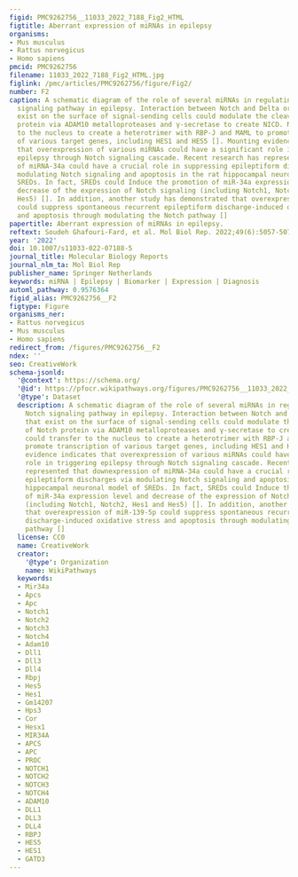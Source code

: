 ```yaml
---
figid: PMC9262756__11033_2022_7188_Fig2_HTML
figtitle: Aberrant expression of miRNAs in epilepsy
organisms:
- Mus musculus
- Rattus norvegicus
- Homo sapiens
pmcid: PMC9262756
filename: 11033_2022_7188_Fig2_HTML.jpg
figlink: /pmc/articles/PMC9262756/figure/Fig2/
number: F2
caption: A schematic diagram of the role of several miRNAs in regulating the Notch
  signaling pathway in epilepsy. Interaction between Notch and Delta or Jagged that
  exist on the surface of signal-sending cells could modulate the cleavage of Notch
  protein via ADAM10 metalloproteases and γ-secretase to create NICD. NICD could transfer
  to the nucleus to create a heterotrimer with RBP-J and MAML to promote transcription
  of various target genes, including HES1 and HES5 []. Mounting evidence indicates
  that overexpression of various miRNAs could have a significant role in triggering
  epilepsy through Notch signaling cascade. Recent research has represented that downexpression
  of miRNA-34a could have a crucial role in suppressing epileptiform discharges via
  modulating Notch signaling and apoptosis in the rat hippocampal neuronal model of
  SREDs. In fact, SREDs could Induce the promotion of miR‑34a expression level and
  decrease of the expression of Notch signaling (including Notch1, Notch2, Hes1 and
  Hes5) []. In addition, another study has demonstrated that overexpression of miR-139-5p
  could suppress spontaneous recurrent epileptiform discharge-induced oxidative stress
  and apoptosis through modulating the Notch pathway []
papertitle: Aberrant expression of miRNAs in epilepsy.
reftext: Soudeh Ghafouri-Fard, et al. Mol Biol Rep. 2022;49(6):5057-5074.
year: '2022'
doi: 10.1007/s11033-022-07188-5
journal_title: Molecular Biology Reports
journal_nlm_ta: Mol Biol Rep
publisher_name: Springer Netherlands
keywords: miRNA | Epilepsy | Biomarker | Expression | Diagnosis
automl_pathway: 0.9576364
figid_alias: PMC9262756__F2
figtype: Figure
organisms_ner:
- Rattus norvegicus
- Mus musculus
- Homo sapiens
redirect_from: /figures/PMC9262756__F2
ndex: ''
seo: CreativeWork
schema-jsonld:
  '@context': https://schema.org/
  '@id': https://pfocr.wikipathways.org/figures/PMC9262756__11033_2022_7188_Fig2_HTML.html
  '@type': Dataset
  description: A schematic diagram of the role of several miRNAs in regulating the
    Notch signaling pathway in epilepsy. Interaction between Notch and Delta or Jagged
    that exist on the surface of signal-sending cells could modulate the cleavage
    of Notch protein via ADAM10 metalloproteases and γ-secretase to create NICD. NICD
    could transfer to the nucleus to create a heterotrimer with RBP-J and MAML to
    promote transcription of various target genes, including HES1 and HES5 []. Mounting
    evidence indicates that overexpression of various miRNAs could have a significant
    role in triggering epilepsy through Notch signaling cascade. Recent research has
    represented that downexpression of miRNA-34a could have a crucial role in suppressing
    epileptiform discharges via modulating Notch signaling and apoptosis in the rat
    hippocampal neuronal model of SREDs. In fact, SREDs could Induce the promotion
    of miR‑34a expression level and decrease of the expression of Notch signaling
    (including Notch1, Notch2, Hes1 and Hes5) []. In addition, another study has demonstrated
    that overexpression of miR-139-5p could suppress spontaneous recurrent epileptiform
    discharge-induced oxidative stress and apoptosis through modulating the Notch
    pathway []
  license: CC0
  name: CreativeWork
  creator:
    '@type': Organization
    name: WikiPathways
  keywords:
  - Mir34a
  - Apcs
  - Apc
  - Notch1
  - Notch2
  - Notch3
  - Notch4
  - Adam10
  - Dll1
  - Dll3
  - Dll4
  - Rbpj
  - Hes5
  - Hes1
  - Gm14207
  - Hps3
  - Cor
  - Hesx1
  - MIR34A
  - APCS
  - APC
  - PROC
  - NOTCH1
  - NOTCH2
  - NOTCH3
  - NOTCH4
  - ADAM10
  - DLL1
  - DLL3
  - DLL4
  - RBPJ
  - HES5
  - HES1
  - GATD3
---
```

